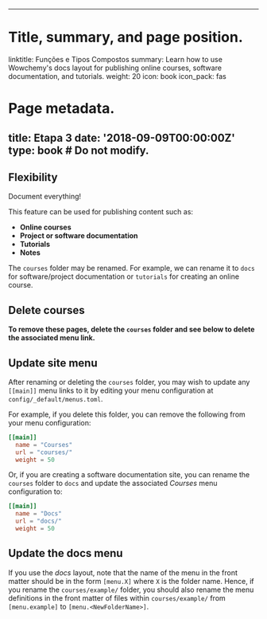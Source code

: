 
---
# Title, summary, and page position.
linktitle: Funções e Tipos Compostos
summary: Learn how to use Wowchemy's docs layout for publishing online courses, software documentation, and tutorials.
weight: 20
icon: book
icon_pack: fas

# Page metadata.
title: Etapa 3
date: '2018-09-09T00:00:00Z'
type: book # Do not modify.
---

## Flexibility

Document everything!

This feature can be used for publishing content such as:

- **Online courses**
- **Project or software documentation**
- **Tutorials**
- **Notes**

The `courses` folder may be renamed. For example, we can rename it to `docs` for software/project documentation or `tutorials` for creating an online course.

## Delete courses

**To remove these pages, delete the `courses` folder and see below to delete the associated menu link.**

## Update site menu

After renaming or deleting the `courses` folder, you may wish to update any `[[main]]` menu links to it by editing your menu configuration at `config/_default/menus.toml`.

For example, if you delete this folder, you can remove the following from your menu configuration:

```toml
[[main]]
  name = "Courses"
  url = "courses/"
  weight = 50
```

Or, if you are creating a software documentation site, you can rename the `courses` folder to `docs` and update the associated _Courses_ menu configuration to:

```toml
[[main]]
  name = "Docs"
  url = "docs/"
  weight = 50
```

## Update the docs menu

If you use the _docs_ layout, note that the name of the menu in the front matter should be in the form `[menu.X]` where `X` is the folder name. Hence, if you rename the `courses/example/` folder, you should also rename the menu definitions in the front matter of files within `courses/example/` from `[menu.example]` to `[menu.<NewFolderName>]`.
